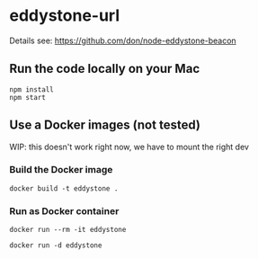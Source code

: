 
# eddystone-url

Details see: https://github.com/don/node-eddystone-beacon


## Run the code locally on your Mac
```
npm install
npm start
```


## Use a Docker images (not tested)
WIP: this doesn't work right now, we have to mount the right dev

### Build the Docker image
```
docker build -t eddystone .
```

### Run as Docker container
```
docker run --rm -it eddystone
```
```
docker run -d eddystone
```